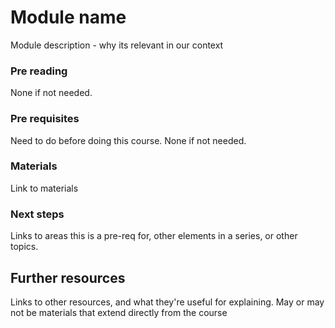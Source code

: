 Module name
===========================

Module description - why its relevant in our context

### Pre reading

None if not needed.

### Pre requisites

Need to do before doing this course. None if not needed.

### Materials

Link to materials

### Next steps

Links to areas this is a pre-req for, other elements in a series, or other topics.



Further resources
----------------------------

Links to other resources, and what they're useful for explaining.
May or may not be materials that extend directly from the course